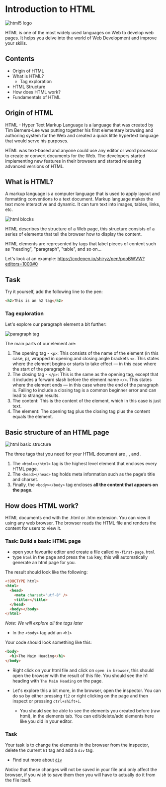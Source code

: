 # Introduction to HTML

![html5 logo](https://user-images.githubusercontent.com/22002193/69446950-26f68b00-0d5e-11ea-96dd-eb217f407b56.jpg)

HTML is one of the most widely used languages on Web to develop web pages. It helps you delve into the world of Web Development and improve your skills.

## Contents

- Origin of HTML
- What is HTML?
  - Tag exploration
- HTML Structure
- How does HTML work?
- Fundamentals of HTML

## Origin of HTML

HTML - Hyper Text Markup Language is a language that was created by Tim Berners-Lee was putting together his first elementary browsing and authoring system for the Web and created a quick little hypertext language that would serve his purposes.

HTML was text-based and anyone could use any editor or word processor to create or convert documents for the Web. The developers started implementing new features in their browsers and started releasing advanced versions of HTML.

## What is HTML?

A markup language is a computer language that is used to apply layout and formatting conventions to a text document. Markup language makes the text more interactive and dynamic. It can turn text into images, tables, links, etc.

![html blocks](https://user-images.githubusercontent.com/22002193/69431669-dde40e00-0d40-11ea-9eca-eebebf65e58f.jpg)

HTML describes the structure of a Web page, this structure consists of a series of elements that tell the browser how to display the content.

HTML elements are represented by tags that label pieces of content such as "heading", "paragraph", "table", and so on...

Let's look at an example:
https://codepen.io/shiryz/pen/pooBWVW?editors=1000#0

## Task

Try it yourself, add the following line to the pen:

```html
<h2>This is an h2 tag</h2>
```

### Tag exploration

Let's explore our paragraph element a bit further:

![paragraph tag](https://user-images.githubusercontent.com/22002193/69439165-10950300-0d4f-11ea-99cf-3509e06cf8f9.png)

The main parts of our element are:

1. The opening tag - `<p>`: This consists of the name of the element (in this case, p), wrapped in opening and closing angle brackets `<>`. This states where the element begins or starts to take effect — in this case where the start of the paragraph is.
2. The closing tag - `</p>`: This is the same as the opening tag, except that it includes a forward slash before the element name `</>`. This states where the element ends — in this case where the end of the paragraph is. Failing to include a closing tag is a common beginner error and can lead to strange results.
3. The content: This is the content of the element, which in this case is just text.
4. The element: The opening tag plus the closing tag plus the content equals the element.

## Basic structure of an HTML page

![html basic structure](https://user-images.githubusercontent.com/22002193/69439363-72556d00-0d4f-11ea-8779-2005751cdd10.png)

The three tags that you need for your HTML document are <html>, <head>, and <body>.

1. The `<html></html>` tag is the highest level element that encloses every HTML page.
2. The `<head></head>` tag holds meta information such as the page’s title and charset.
3. Finally, the `<body></body>` tag encloses **all the content that appears on the page**.

## How does HTML work?

HTML documents end with the .html or .htm extension. You can view it using any web browser. The browser reads the HTML file and renders the content for users to view it.

### Task: Build a basic HTML page

- open your favourite editor and create a file called `my-first-page.html`
- type `html` in the page and press the `tab` key, this will automatically generate an html page for you.

The result should look like the following:

```html
<!DOCTYPE html>
<html>
  <head>
    <meta charset="utf-8" />
    <title></title>
  </head>
  <body></body>
</html>
```

_Note: We will explore all the tags later_

- In the `<body>` tag add an `<h1>`

Your code should look something like this:

```html
<body>
  <h1>The Main Heading</h1>
</body>
```

- Right click on your html file and click on `open in browser`, this should open the browser with the result of this file. You should see the h1 heading with `The Main Heading` on the page.

- Let's explore this a bit more, in the browser, open the inspector. You can do so by either pressing `f12` or right clicking on the page and then inspect or pressing `ctrl+shift+i`.
  - You should see be able to see the elements you created before (raw html), in the elements tab. You can edit/delete/add elements here like you did in your editor.

### Task

Your task is to change the elements in the browser from the inspector, delete the current `h1` tag and add a `div` tag.

- Find out more about [`div`](https://www.w3schools.com/tags/tag_div.asp)

_Notice_ that these changes will not be saved in your file and only affect the browser, if you wish to save them then you will have to actually do it from the file itself.
